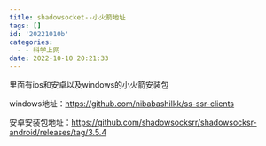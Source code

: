 ```yaml
---
title: shadowsocket--小火箭地址
tags: []
id: '20221010b'
categories:
  - - 科学上网
date: 2022-10-10 20:21:33
---
```


里面有ios和安卓以及windows的小火箭安装包

windows地址：https://github.com/nibabashilkk/ss-ssr-clients

安卓安装包地址：https://github.com/shadowsocksrr/shadowsocksr-android/releases/tag/3.5.4